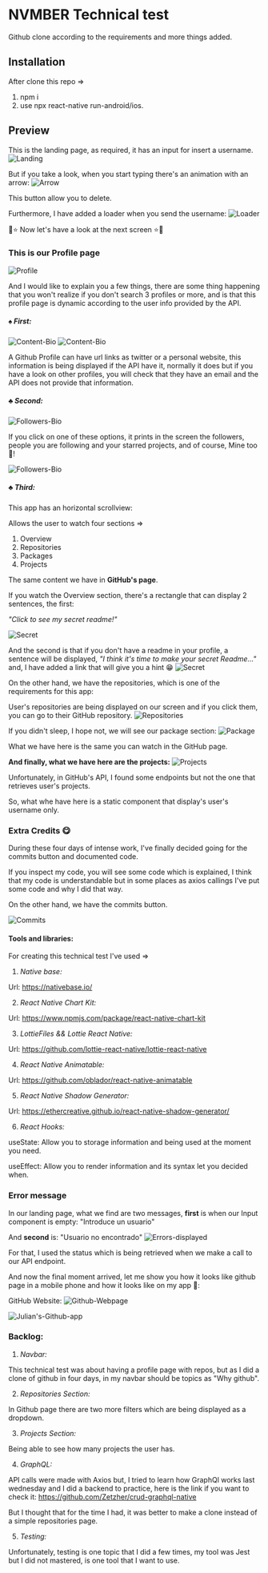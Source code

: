 # NVMBER Technical test

Github clone according to the requirements and more things added.

## Installation

After clone this repo =>

1. npm i
2. use npx react-native run-android/ios.

## Preview

This is the landing page, as required, it has an input for insert a username.
![Landing](src/assets/imgReadme/first.png)

But if you take a look, when you start typing there's an animation with an arrow:
![Arrow](src/assets/imgReadme/second.png)

This button allow you to delete.

Furthermore, I have added a loader when you send the username:
![Loader](src/assets/imgReadme/third.png)

:star2::star: Now let's have a look at the next screen :star::star2:

### This is our Profile page
![Profile](src/assets/imgReadme/fourth.png)

And I would like to explain you a few things, there are some thing happening that you won't realize if you don't search 3 profiles or more, and is that this profile page is dynamic according to the user info provided by the API.

##### :spades: First:

![Content-Bio](src/assets/imgReadme/profile-first.png)
![Content-Bio](src/assets/imgReadme/profile-second.png)

A Github Profile can have url links as twitter or a personal website, this information is being displayed if the API have it, normally it does but if you have a look on other profiles, you will check that they have an email and the API does not provide that information.

##### :clubs: Second:

![Followers-Bio](src/assets/imgReadme/profile-third.png)

If you click on one of these options, it prints in the screen the followers, people you are following and your starred projects, and of course, Mine too 🌟!

![Followers-Bio](src/assets/imgReadme/bio.gif)

##### :clubs: Third:

This app has an horizontal scrollview:

Allows the user to watch four sections =>

1. Overview
2. Repositories
3. Packages
4. Projects

The same content we have in **GitHub's page**.

If you watch the Overview section, there's a rectangle that can display 2 sentences, the first:

*"Click to see my secret readme!"*

![Secret](src/assets/imgReadme/secret.gif)

And the second is that if you don't have a readme in your profile, a sentence will be displayed, *"I think it's time to make your secret Readme..."* and, I have added a link that will give you a hint :grin:
![Secret](src/assets/imgReadme/secret-readme.gif)


On the other hand, we have the repositories, which is one of the requirements for this app:

User's repositories are being displayed on our screen and if you click them, you can go to their GitHub repository.
![Repositories](src/assets/imgReadme/repositories-filter.gif)


If you didn't sleep, I hope not, we will see our package section:
![Package](src/assets/imgReadme/package.gif)

What we have here is the same you can watch in the GitHub page.


**And finally, what we have here are the projects:**
![Projects](src/assets/imgReadme/projects.gif)

Unfortunately, in GitHub's API, I found some endpoints but not the one that retrieves user's projects.

So, what whe have here is a static component that display's user's username only.


### Extra Credits :yum:

During these four days of intense work, I've finally decided going for the commits button and documented code.

If you inspect my code, you will see some code which is explained, I think that my code is understandable but in some places as axios callings I've put some code and why I did that way.

On the other hand, we have the commits button.

![Commits](src/assets/imgReadme/commits.gif)


#### Tools and libraries:

For creating this technical test I've used =>

1. *Native base:*

Url: https://nativebase.io/


2. *React Native Chart Kit:*

Url: https://www.npmjs.com/package/react-native-chart-kit


3. *LottieFiles && Lottie React Native:*

Url: https://github.com/lottie-react-native/lottie-react-native


4. *React Native Animatable:*

Url: https://github.com/oblador/react-native-animatable


5. *React Native Shadow Generator:*

Url: https://ethercreative.github.io/react-native-shadow-generator/


6. *React Hooks:*

useState: Allow you to storage information and being used at the moment you need.

useEffect: Allow you to render information and its syntax let you decided when.


### Error message

In our landing page, what we find are two messages, **first** is when our Input component is empty:
"Introduce un usuario"

And **second** is:
"Usuario no encontrado"
![Errors-displayed](src/assets/imgReadme/errors-displayed.gif)

For that, I used the status which is being retrieved when we make a call to our API endpoint.


And now the final moment arrived, let me show you how it looks like github page in a mobile phone and how it looks like on my app :star_struck::

GitHub Website:
![Github-Webpage](src/assets/imgReadme/github-version.gif)

![Julian's-Github-app](src/assets/imgReadme/github-version.gif)


### Backlog:

1. *Navbar:*

This technical test was about having a profile page with repos, but as I did a clone of github in four days, in my navbar should be topics as "Why github".


2. *Repositories Section:*

In Github page there are two more filters which are being displayed as a dropdown.


3. *Projects Section:*

Being able to see how many projects the user has.


4. *GraphQL:*

API calls were made with Axios but, I tried to learn how GraphQl works last wednesday and I did a backend to practice, here is the link if you want to check it: https://github.com/Zetzher/crud-graphql-native

But I thought that for the time I had, it was better to make a clone instead of a simple repositories page.


5. *Testing:*

Unfortunately, testing is one topic that I did a few times, my tool was Jest but I did not mastered, is one tool that I want to use.
